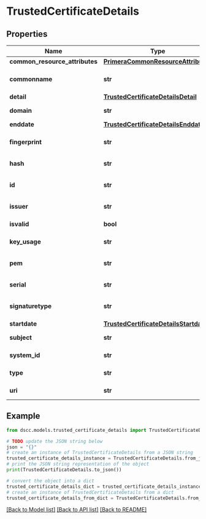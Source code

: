 # TrustedCertificateDetails


## Properties

Name | Type | Description | Notes
------------ | ------------- | ------------- | -------------
**common_resource_attributes** | [**PrimeraCommonResourceAttributes**](PrimeraCommonResourceAttributes.md) |  | [optional] 
**commonname** | **str** | Displayname of the resource | [optional] 
**detail** | [**TrustedCertificateDetailsDetail**](TrustedCertificateDetailsDetail.md) |  | [optional] 
**domain** | **str** | Domain of the resource | [optional] 
**enddate** | [**TrustedCertificateDetailsEnddate**](TrustedCertificateDetailsEnddate.md) |  | [optional] 
**fingerprint** | **str** | Fingerprint of the resource | [optional] 
**hash** | **str** | Hash of the resource | [optional] 
**id** | **str** | Unique Identifier of the resource | [optional] 
**issuer** | **str** | Issuer of the resource | [optional] 
**isvalid** | **bool** | validity of the resource | [optional] 
**key_usage** | **str** | key usage of the resource | [optional] 
**pem** | **str** | trusted certificate pem | [optional] 
**serial** | **str** | Serial of the resource | [optional] 
**signaturetype** | **str** | Signature type of the resource | [optional] 
**startdate** | [**TrustedCertificateDetailsStartdate**](TrustedCertificateDetailsStartdate.md) |  | [optional] 
**subject** | **str** | Subject of the resource | [optional] 
**system_id** | **str** | SystemID of the array | [optional] 
**type** | **str** | The type of resource. | [optional] 
**uri** | **str** | URI of the resource | [optional] 

## Example

```python
from dscc.models.trusted_certificate_details import TrustedCertificateDetails

# TODO update the JSON string below
json = "{}"
# create an instance of TrustedCertificateDetails from a JSON string
trusted_certificate_details_instance = TrustedCertificateDetails.from_json(json)
# print the JSON string representation of the object
print(TrustedCertificateDetails.to_json())

# convert the object into a dict
trusted_certificate_details_dict = trusted_certificate_details_instance.to_dict()
# create an instance of TrustedCertificateDetails from a dict
trusted_certificate_details_from_dict = TrustedCertificateDetails.from_dict(trusted_certificate_details_dict)
```
[[Back to Model list]](../README.md#documentation-for-models) [[Back to API list]](../README.md#documentation-for-api-endpoints) [[Back to README]](../README.md)


